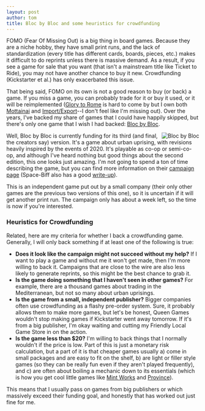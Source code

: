 ```yaml
---
layout: post
author: tom
title: Bloc by Bloc and some heuristics for crowdfunding
---
```

FOMO (Fear Of Missing Out) is a big thing in board games. Because they are a niche hobby, they have small print runs, and the lack of standardization (every title has different cards, boards, pieces, etc.) makes it difficult to do reprints unless there is massive demand. As a result, if you see a game for sale that you want (that isn't a mainstream title like Ticket to Ride), you may not have another chance to buy it new. Crowdfunding (Kickstarter et al.) has only exacerbated this issue.

That being said, FOMO on its own is not a good reason to buy (or back) a game. If you miss a game, you can probably trade for it or buy it used, or it will be reimplemented ([Glory to Rome](https://boardgamegeek.com/boardgame/19857/glory-rome) is hard to come by but I own both [Mottainai](https://boardgamegeek.com/boardgame/175199/mottainai) and [Import/Export](https://boardgamegeek.com/boardgame/217776/import-export)--I don't feel like I'm missing out). Over the years, I've backed my share of games that I could have happily skipped, but there's only one game that I wish I had backed: [Bloc by Bloc](https://boardgamegeek.com/boardgame/356768/bloc-bloc-uprising).

<a href="https://gamefound.com/projects/out-of-order-games/bloc-by-bloc"><img src="{{ site.baseurl }}/assets/games/bloc-by-bloc.jpg" style="float: right" alt="Bloc by Bloc"></a>Well, Bloc by Bloc is currently funding for its third (and final, the creators say) version. It's a game about urban uprising, with revisions heavily inspired by the events of 2020. It's playable as co-op or semi-co-op, and although I've heard nothing but good things about the second edition, this one looks just amazing. I'm not going to spend a ton of time describing the game, but you can find more information on their [campaign page](https://gamefound.com/projects/out-of-order-games/bloc-by-bloc) (Space-Biff also has a good [write-up](https://spacebiff.com/tag/bloc-by-bloc/)).

This is an independent game put out by a small company (their only other games are the previous two versions of this one), so it is uncertain if it will get another print run. The campaign only has about a week left, so the time is now if you're interested.

### Heuristics for Crowdfunding
Related, here are my criteria for whether I back a crowdfunding game. Generally, I will only back something if at least one of the following is true:
* **Does it look like the campaign might not succeed without my help?** If I want to play a game and without me it won't get made, then I'm more willing to back it. Campaigns that are close to the wire are also less likely to generate reprints, so this might be the best chance to grab it.
* **Is the game doing something that I haven't seen in other games?** For example, there are a thousand games about trading in the Mediterranean, but not so many about urban uprisings.
* **Is the game from a small, independent publisher?** Bigger companies often use crowdfunding as a flashy pre-order system. Sure, it probably allows them to make more games, but let's be honest, Queen Games wouldn't stop making games if Kickstarter went away tomorrow. If it's from a big publisher, I'm okay waiting and cutting my Friendly Local Game Store in on the action.
* **Is the game less than $20?** I'm willing to back things that I normally wouldn't if the price is low. Part of this is just a monetary risk calculation, but a part of it is that cheaper games usually a) come in small packages and are easy to fit on the shelf, b) are light or filler style games (so they can be really fun even if they aren't played frequently), and c) are often about boiling a mechanic down to its essentials (which is how you get cool little games like [Mint Works](https://boardgamegeek.com/boardgame/200077/mint-works) and [Province](https://boardgamegeek.com/boardgame/154259/province)).

This means that I usually pass on games from big publishers or which massively exceed their funding goal, and honestly that has worked out just fine for me.
